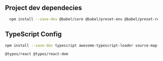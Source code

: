 ## Project dev dependecies

```sh
  npm install --save-dev @babel/core @babel/preset-env @babel/preset-react webpack webpack-cli webpack-dev-server babel-loader css-loader style-loader html-webpack-plugin
```

## TypeScript Config

```sh
npm install --save-dev typescript awesome-typescript-loader source-map-loader
```

```sh
@types/react @types/react-dom
```